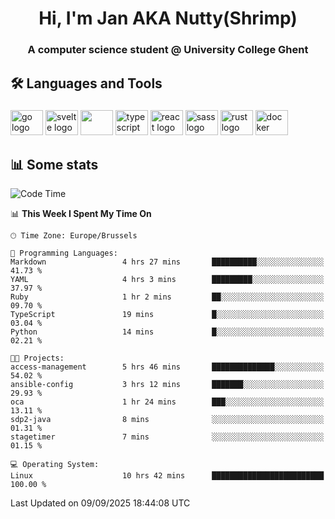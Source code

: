 <h1 align="center">Hi, I'm Jan AKA Nutty(Shrimp)</h1>
<h3 align="center">A computer science student @ University College Ghent</h3>

<h2 align="left">🛠️ Languages and Tools</h2>

###

<div align="left">
  <img src="https://cdn.jsdelivr.net/gh/devicons/devicon/icons/go/go-original.svg" height="40" width="52" alt="go logo"  />
  <img src="https://cdn.jsdelivr.net/gh/devicons/devicon@latest/icons/svelte/svelte-original.svg"  height="40" width="52" alt="svelte logo" />
  <img src="https://cdn.jsdelivr.net/gh/devicons/devicon@latest/icons/tailwindcss/tailwindcss-original.svg" height="40" width="52" />
  <img src="https://cdn.jsdelivr.net/gh/devicons/devicon/icons/typescript/typescript-original.svg" height="40" width="52" alt="typescript logo"  />
  <img src="https://cdn.jsdelivr.net/gh/devicons/devicon/icons/react/react-original.svg" height="40" width="52" alt="react logo"  />
  <img src="https://cdn.jsdelivr.net/gh/devicons/devicon/icons/sass/sass-original.svg" height="40" width="52" alt="sass logo"  />
  <img src="https://cdn.jsdelivr.net/gh/devicons/devicon@latest/icons/rust/rust-original.svg" height="40" width="52" alt="rust logo" />
  <img src="https://cdn.jsdelivr.net/gh/devicons/devicon/icons/docker/docker-original.svg" height="40" width="52" alt="docker logo"  />
</div>

<h2>📊 Some stats</h2>

<!--START_SECTION:waka-->
![Code Time](http://img.shields.io/badge/Code%20Time-6%2C296%20hrs%2027%20mins-blue)

📊 **This Week I Spent My Time On** 

```text
🕑︎ Time Zone: Europe/Brussels

💬 Programming Languages: 
Markdown                 4 hrs 27 mins       ██████████░░░░░░░░░░░░░░░   41.73 % 
YAML                     4 hrs 3 mins        █████████░░░░░░░░░░░░░░░░   37.97 % 
Ruby                     1 hr 2 mins         ██░░░░░░░░░░░░░░░░░░░░░░░   09.70 % 
TypeScript               19 mins             █░░░░░░░░░░░░░░░░░░░░░░░░   03.04 % 
Python                   14 mins             █░░░░░░░░░░░░░░░░░░░░░░░░   02.21 % 

🐱‍💻 Projects: 
access-management        5 hrs 46 mins       ██████████████░░░░░░░░░░░   54.02 % 
ansible-config           3 hrs 12 mins       ███████░░░░░░░░░░░░░░░░░░   29.93 % 
oca                      1 hr 24 mins        ███░░░░░░░░░░░░░░░░░░░░░░   13.11 % 
sdp2-java                8 mins              ░░░░░░░░░░░░░░░░░░░░░░░░░   01.31 % 
stagetimer               7 mins              ░░░░░░░░░░░░░░░░░░░░░░░░░   01.15 % 

💻 Operating System: 
Linux                    10 hrs 42 mins      █████████████████████████   100.00 % 
```


 Last Updated on 09/09/2025 18:44:08 UTC
<!--END_SECTION:waka-->
